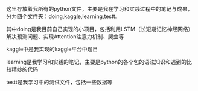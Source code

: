 这里存放着我所有的python文件，主要是我在学习和实践过程中的笔记与成果，分为四个文件夹：doing,kaggle,learning,testt.

其中doing是我目前自己实现的小项目，包括利用LSTM（长短期记忆神经网络）解决预测问题、实现Attention注意力机制、爬虫等
   
   kaggle中是我实现的kaggle平台中题目
   
   learning是我学习和实践的笔记，主要是python的各个包的语法知识和遇到的比较精妙的代码
   
   testt是我学习中的测试文件，包括一些数据等
   
  
